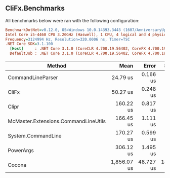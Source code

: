 ﻿## CliFx.Benchmarks

All benchmarks below were ran with the following configuration:

```ini
BenchmarkDotNet=v0.12.0, OS=Windows 10.0.14393.3443 (1607/AnniversaryUpdate/Redstone1)
Intel Core i5-4460 CPU 3.20GHz (Haswell), 1 CPU, 4 logical and 4 physical cores
Frequency=3124994 Hz, Resolution=320.0006 ns, Timer=TSC
.NET Core SDK=3.1.100
  [Host]     : .NET Core 3.1.0 (CoreCLR 4.700.19.56402, CoreFX 4.700.19.56404), X64 RyuJIT
  DefaultJob : .NET Core 3.1.0 (CoreCLR 4.700.19.56402, CoreFX 4.700.19.56404), X64 RyuJIT
```

| Method                               |        Mean |     Error |     StdDev | Ratio | RatioSD | Rank |
| ------------------------------------ | ----------: | --------: | ---------: | ----: | ------: | ---: |
| CommandLineParser                    |    24.79 us |  0.166 us |   0.155 us |  0.49 |    0.00 |    1 |
| CliFx                                |    50.27 us |  0.248 us |   0.232 us |  1.00 |    0.00 |    2 |
| Clipr                                |   160.22 us |  0.817 us |   0.764 us |  3.19 |    0.02 |    3 |
| McMaster.Extensions.CommandLineUtils |   166.45 us |  1.111 us |   1.039 us |  3.31 |    0.03 |    4 |
| System.CommandLine                   |   170.27 us |  0.599 us |   0.560 us |  3.39 |    0.02 |    5 |
| PowerArgs                            |   306.12 us |  1.495 us |   1.398 us |  6.09 |    0.03 |    6 |
| Cocona                               | 1,856.07 us | 48.727 us | 141.367 us | 37.88 |    2.60 |    7 |
